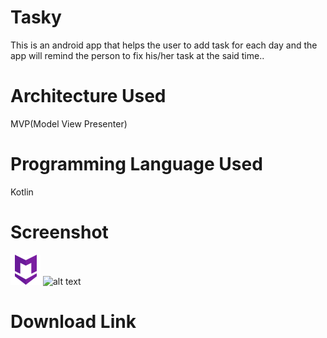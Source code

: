 # Tasky
This is an android app that helps the user to add task for each day and the app will remind the person to fix his/her task at the said time..

# Architecture Used
MVP(Model View Presenter)

# Programming Language Used
Kotlin


# Screenshot
![alt text](https://github.com/adam-p/markdown-here/raw/master/src/common/images/icon48.png "Logo Title Text 1")
![alt text](https://res.cloudinary.com/wise4rmgod/image/upload/v1541602228/Screenshot_20181107-140957.png "Logo Title Text 1")





# Download Link

